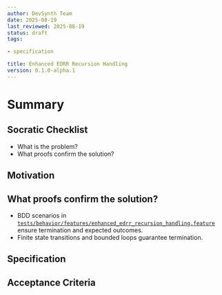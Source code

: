 ```yaml
---
author: DevSynth Team
date: 2025-08-19
last_reviewed: 2025-08-19
status: draft
tags:

- specification

title: Enhanced EDRR Recursion Handling
version: 0.1.0-alpha.1
---
```


<!--
Required metadata fields:
- author: document author
- date: creation date
- last_reviewed: last review date
- status: draft | review | published
- tags: search keywords
- title: short descriptive name
- version: specification version
-->

# Summary

## Socratic Checklist
- What is the problem?
- What proofs confirm the solution?

## Motivation

## What proofs confirm the solution?
- BDD scenarios in [`tests/behavior/features/enhanced_edrr_recursion_handling.feature`](../../tests/behavior/features/enhanced_edrr_recursion_handling.feature) ensure termination and expected outcomes.
- Finite state transitions and bounded loops guarantee termination.


## Specification

## Acceptance Criteria
